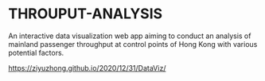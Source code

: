# THROUPUT-ANALYSIS
An interactive data visualization web app aiming to conduct an analysis of mainland passenger throughput at control points of Hong Kong with various potential factors.

https://ziyuzhong.github.io/2020/12/31/DataViz/

